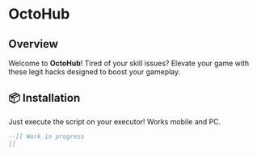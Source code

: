 # OctoHub

## Overview
Welcome to **OctoHub**! Tired of your skill issues? Elevate your game with these legit hacks designed to boost your gameplay.

## 📦 Installation
Just execute the script on your executor! Works mobile and PC.
```lua
--[[ Work in progress
]]
```

